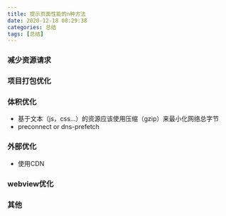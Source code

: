 ```yaml
---
title: 提示页面性能的n种方法
date: 2020-12-18 08:29:38
categories: 总结
tags: [总结]
---
```


### 减少资源请求

### 项目打包优化

### 体积优化
- 基于文本（js，css...）的资源应该使用压缩（gzip）来最小化网络总字节
- preconnect or dns-prefetch
### 外部优化
- 使用CDN

### webview优化

### 其他
